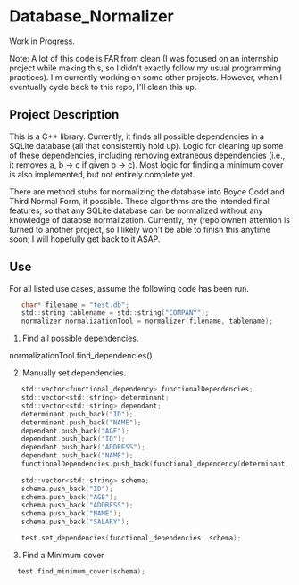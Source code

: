 # Database_Normalizer

Work in Progress.

Note: A lot of this code is FAR from clean (I was focused on an internship project while making this, so I didn't exactly follow my usual programming practices). I'm currently working on some other projects. However, when I eventually cycle back to this repo, I'll clean this up.

## Project Description

This is a C++ library. Currently, it finds all possible dependencies in a SQLite database (all that consistently hold up). Logic for cleaning up some of these dependencies, including removing extraneous dependencies (i.e., it removes a, b -> c if given b -> c). Most logic for finding a minimum cover is also implemented, but not entirely complete yet.

There are method stubs for normalizing the database into Boyce Codd and Third Normal Form, if possible. These algorithms are the intended final features, so that any SQLite database can be normalized without any knowledge of databse normalization. Currently, my (repo owner) attention is turned to another project, so I likely won't be able to finish this anytime soon; I will hopefully get back to it ASAP.

## Use

For all listed use cases, assume the following code has been run.
```c
   char* filename = "test.db";
   std::string tablename = std::string("COMPANY");
   normalizer normalizationTool = normalizer(filename, tablename);
```
   
1. Find all possible dependencies.

  normalizationTool.find_dependencies()

2. Manually set dependencies.

```c
   std::vector<functional_dependency> functionalDependencies;
   std::vector<std::string> determinant;
   std::vector<std::string> dependant;
   determinant.push_back("ID");
   determinant.push_back("NAME");
   dependant.push_back("AGE");
   dependant.push_back("ID");
   dependant.push_back("ADDRESS");
   dependant.push_back("NAME");
   functionalDependencies.push_back(functional_dependency(determinant, dependant));
   
   std::vector<std::string> schema;
   schema.push_back("ID");
   schema.push_back("AGE");
   schema.push_back("ADDRESS");
   schema.push_back("NAME");
   schema.push_back("SALARY");

   test.set_dependencies(functional_dependencies, schema);
```
3. Find a Minimum cover
```c
  test.find_minimum_cover(schema);
```

